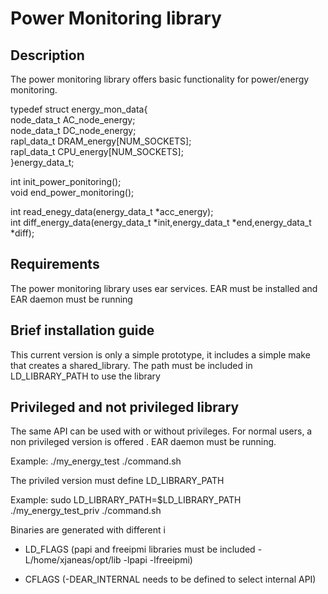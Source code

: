# Power Monitoring library

Description
-----------

The power monitoring library offers basic functionality for power/energy monitoring. 

typedef struct energy_mon_data{  
    node_data_t AC_node_energy;  
    node_data_t DC_node_energy;  
    rapl_data_t DRAM_energy[NUM_SOCKETS];  
    rapl_data_t CPU_energy[NUM_SOCKETS];  
}energy_data_t;  


int init_power_ponitoring();  
void end_power_monitoring();  

int read_enegy_data(energy_data_t *acc_energy);  
int diff_energy_data(energy_data_t *init,energy_data_t *end,energy_data_t *diff);  


Requirements
------------

The power monitoring library uses ear services. EAR must be installed and EAR daemon must be running

Brief installation guide
------------------------

This current version is only a simple prototype, it includes a simple make that creates a shared_library. The path must be included in LD_LIBRARY_PATH to use the library


Privileged and not privileged library
-------------------------------------
The same API can be used with or without privileges. For normal users, a non privileged version is offered . EAR daemon must be running. 

Example: ./my_energy_test ./command.sh 

The priviled version must define LD_LIBRARY_PATH

Example: sudo LD_LIBRARY_PATH=$LD_LIBRARY_PATH ./my_energy_test_priv ./command.sh

Binaries are generated with different i

* LD_FLAGS (papi and freeipmi libraries must be included -L/home/xjaneas/opt/lib -lpapi -lfreeipmi)

* CFLAGS (-DEAR_INTERNAL needs to be defined to select internal API)

